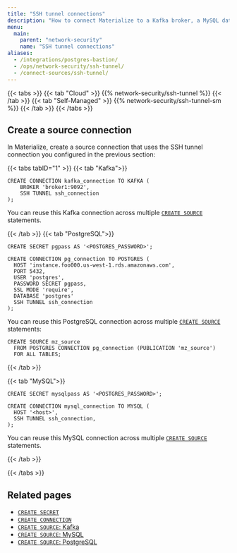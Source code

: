 ```yaml
---
title: "SSH tunnel connections"
description: "How to connect Materialize to a Kafka broker, a MySQL database, or PostgreSQL database using an SSH tunnel connection to a SSH bastion server"
menu:
  main:
    parent: "network-security"
    name: "SSH tunnel connections"
aliases:
  - /integrations/postgres-bastion/
  - /ops/network-security/ssh-tunnel/
  - /connect-sources/ssh-tunnel/
---
```


{{< tabs >}}
{{< tab "Cloud" >}}
{{% network-security/ssh-tunnel %}}
{{< /tab >}}
{{< tab "Self-Managed" >}}
{{% network-security/ssh-tunnel-sm %}}
{{< /tab >}}
{{< /tabs >}}


## Create a source connection

In Materialize, create a source connection that uses the SSH tunnel connection you configured in the previous section:

{{< tabs tabID="1" >}}
{{< tab "Kafka">}}
```mzsql
CREATE CONNECTION kafka_connection TO KAFKA (
    BROKER 'broker1:9092',
    SSH TUNNEL ssh_connection
);
```

You can reuse this Kafka connection across multiple [`CREATE
SOURCE`](/sql/create-source/kafka/) statements.

{{< /tab >}}
{{< tab "PostgreSQL">}}
```mzsql
CREATE SECRET pgpass AS '<POSTGRES_PASSWORD>';

CREATE CONNECTION pg_connection TO POSTGRES (
  HOST 'instance.foo000.us-west-1.rds.amazonaws.com',
  PORT 5432,
  USER 'postgres',
  PASSWORD SECRET pgpass,
  SSL MODE 'require',
  DATABASE 'postgres'
  SSH TUNNEL ssh_connection
);
```

You can reuse this PostgreSQL connection across multiple [`CREATE SOURCE`](/sql/create-source/postgres/)
statements:

```mzsql
CREATE SOURCE mz_source
  FROM POSTGRES CONNECTION pg_connection (PUBLICATION 'mz_source')
  FOR ALL TABLES;
```
{{< /tab >}}

{{< tab "MySQL">}}
```mzsql
CREATE SECRET mysqlpass AS '<POSTGRES_PASSWORD>';

CREATE CONNECTION mysql_connection TO MYSQL (
  HOST '<host>',
  SSH TUNNEL ssh_connection,
);
```

You can reuse this MySQL connection across multiple [`CREATE SOURCE`](/sql/create-source/postgres/)
statements.

{{< /tab >}}

{{< /tabs >}}

## Related pages

- [`CREATE SECRET`](/sql/create-secret)
- [`CREATE CONNECTION`](/sql/create-connection)
- [`CREATE SOURCE`: Kafka](/sql/create-source/kafka/)
- [`CREATE SOURCE`: MySQL](/sql/create-source/mysql)
- [`CREATE SOURCE`: PostgreSQL](/sql/create-source/postgres/)

